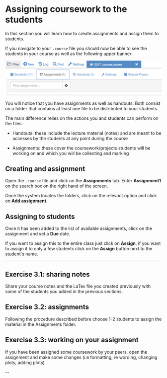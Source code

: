 # Assigning coursework to the students
In this section  you will learn how to create assignments and assign them to students.

If you navigate to your `.course` file you should now be able to see the students in your course as well as the following upper banner:

![course banner](./assets/course_assign.png)

You will notice that you have assignments as well as handouts. Both consist on a folder that contains at least one file to be distributed to your students.

The main difference relies on the actions you and students can perform on the files:

* Handouts: these include the lecture material (notes) and are meant to be accesses by the students at any point during the course

* Assignments: these cover the coursework/projects students will be working on and which you will be collecting and marking

## Creating and assignment
Open the `.course` file and click on the **Assignments** tab. Enter **Assignment1** on the search box on the right hand of the screen.

Once the system locates the folders, click on the relevant option and click on **Add assignment**.

## Assigning to students
Once it has been added to the list of available assignments, click on the assignment and set a **Due** date.

If you want to assign this to the entire class just click on **Assign**, if you want to assign it to only a few students click on the **Assign** button next to the student's name.

---

## Exercise 3.1: sharing notes
Share your course notes and the LaTex file you created previously with some of the students you added in the previous sections.

## Exercise 3.2: assignments
Following the procedure described before choose 1-2 students to assign the material in the Assignments folder.

## Exercise 3.3: working on your assignment
If you have been assigned some coursework by your peers, open the assignment and make some changes (i.e formatting, re wording, changing plots, adding plots)

--
